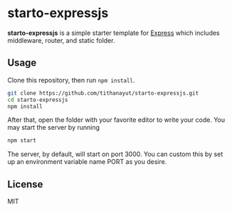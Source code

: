 # starto-expressjs

**starto-expressjs** is a simple starter template for [Express](https://github.com/expressjs/express) which includes middleware, router, and static folder.

## Usage

Clone this repository, then run `npm install`.

```bash
git clone https://github.com/tithanayut/starto-expressjs.git
cd starto-expressjs
npm install
```

After that, open the folder with your favorite editor to write your code. You may start the server by running

```bash
npm start
```

The server, by default, will start on port 3000. You can custom this by set up an environment variable name PORT as you desire.

## License

MIT
